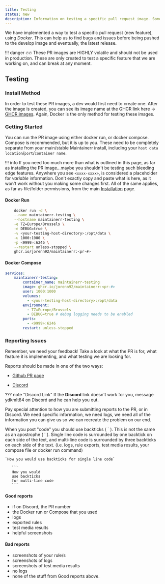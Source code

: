```yaml
---
title: Testing 
status: new
description: Information on testing a specific pull request image. Something not in a develop branch yet and not in a released.
---
```



We have implemented a way to test a specific pull request (new feature), using *Docker*. This can help us to find bugs and issues before being pushed to the develop image and eventually, the latest release.

!!! danger
      :fire::fire: These PR images are HIGHLY volatile and should not be used in production. These are only created to test a specific feature that we are working on, and can break at any moment.

## Testing

### Install Method

In order to test these PR images, a dev would first need to create one. After the image is created, you can see its image name at the GHCR link here -> [GHCR images](https://github.com/jorenn92/Maintainerr/pkgs/container/maintainerr). Again, Docker is the only method for testing these images.

### Getting Started

You can run the PR image using either docker run, or docker compose. Compose is recommended, but it is up to you. These need to be completely separate from your main/stable Maintainerr install, including your `host data location`/`port`/`container name`.

!!! info
      If you need too much more than what is outlined in this page, as far as installing the PR image...maybe you shouldn't be testing such bleeding edge features. Anywhere you see `<xxxx-xxxx>`, is considered a placeholder for *variable* information. Don't exactly copy and paste what is here, as it won't work without you making some changes first.
      All of the same applies, as far as file/folder permissions, from the main [Installation](Installation.md) page.

#### Docker Run

``` {.bash .annotate}
    docker run -d \
    --name maintainerr-testing \
    --hostname maintainerr-testing \
    -e TZ=Europe/Brussels \
    -e DEBUG=true \
    -v <your-testing-host-directory>:/opt/data \
    -u 1000:1000 \
    -p <9999>:6246 \
    --restart unless-stopped \
    ghcr.io/jorenn92/maintainerr:<pr-#>
```

#### Docker Compose

``` yaml {.annotate}
services:
    maintainerr-testing:
        container_name: maintainerr-testing
        image: ghcr.io/jorenn92/maintainerr:<pr-#>
        user: 1000:1000
        volumes:
          - <your-testing-host-directory>:/opt/data
        environment:
          - TZ=Europe/Brussels
          - DEBUG=true # debug logging needs to be enabled
        ports:
          - <9999>:6246
        restart: unless-stopped
```

### Reporting Issues

Remember, we need your feedback! Take a look at what the PR is for, what feature it is implementing, and what testing we are looking for.

Reports should be made in one of the two ways:

- [Github PR page](https://github.com/jorenn92/Maintainerr/pulls)

- [Discord](https://discord.gg/WP4ZW2QYwk)

??? note "Discord Link"
      If the **Discord** link doesn't work for you, message ydkmlt84 on Discord and he can help you out.

Pay special attention to how you are submitting reports to the PR, or in Discord. We need specific information, we need logs, we need all of the information you can give us so we can recreate the problem on our end.

 When you post "code" you should use backticks ( ` ). This is not the same as an apostrophe ( ' ). Single line code is surrounded by one backtick on each side of the text, and multi-line code is surrounded by three backticks on each side of the text. (i.e. logs, rule exports, test media results, your compose file or docker run command)

 `` `How you would use backticks for single line code` ``

````
   ```
   How you would
   use backticks
   for multi-line code
   ```
````

#### Good reports

- if on Discord, the PR number
- the Docker run or Compose that you used
- logs
- exported rules
- test media results
- helpful screenshots

#### Bad reports

- screenshots of your rule/s
- screenshots of logs
- screenshots of test media results
- no logs
- none of the stuff from Good reports above.
